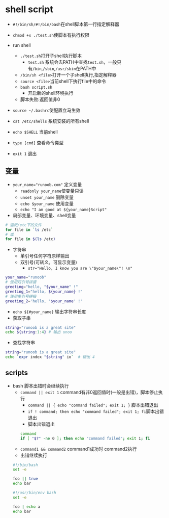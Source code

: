 
# shell script

+ `#!/bin/sh/#!/bin/bash`在shell脚本第一行指定解释器

+ `chmod +x ./test.sh`使脚本有执行权限

+ run shell
    + `./test.sh`打开子shell执行脚本
        - `test.sh` 系统会去PATH中查找`test.sh`，一般只有`/bin`,`/sbin`,`/usr/sbin`在PATH中
    + `/bin/sh <file>`打开一个子shell执行,指定解释器
    + `source <file>`当前shell下执行file中的命令
    + `bash script.sh`
        + 开启新的shell环境执行
    + 脚本失败:返回值非0

+ `source ~/.bashrc`使配置立马生效

+ `cat /etc/shells` 系统安装的所有shell

+ `echo $SHELL` 当前shell

+ `type [cmd]` 查看命令类型

+ `exit 1` 退出

## 变量
+ `your_name="runoob.com"` 定义变量
    - `readonly your_name`使变量只读
    - `unset your_name` 删除变量
    - `echo $your_name` 使用变量
    - `echo "I am good at ${your_name}Script"`
+ 局部变量、环境变量、shell变量
```sh
# 遍历/etc下的文件
for file in `ls /etc`  
# 或
for file in $(ls /etc)
```
+ 字符串
    - 单引号任何字符原样输出
    - 双引号(可转义，可显示变量)
        + `str="Hello, I know you are \"$your_name\"! \n"`
```sh
your_name="runoob"
# 使用双引号拼接
greeting="hello, "$your_name" !"
greeting_1="hello, ${your_name} !"
# 使用单引号拼接
greeting_2='hello, '$your_name' !'
```
+ `echo ${#your_name}` 输出字符串长度
+ 获取子串
```sh
string="runoob is a great site"
echo ${string:1:4} # 输出 unoo
```
+ 查找字符串
```sh
string="runoob is a great site"
echo `expr index "$string" io`  # 输出 4
```





##  scripts

+ bash 脚本出错时会继续执行
    - `command || exit 1` command有非0返回值时(一般是出错)，脚本停止执行
        + `command || { echo "command failed"; exit 1; }` 脚本出错退出
        + `if ! command; then echo "command failed"; exit 1; fi`脚本出错退出
        + 脚本出错退出
        ```sh
        command
        if [ "$?" -ne 0 ]; then echo "command failed"; exit 1; fi
        ```
    - `command1 && command2` command1成功时 command2执行
    - 出错继续执行
    ```sh
    #!/bin/bash
    set -e

    foo || true
    echo bar

    #!/usr/bin/env bash
    set -e

    foo | echo a
    echo bar
    ```


